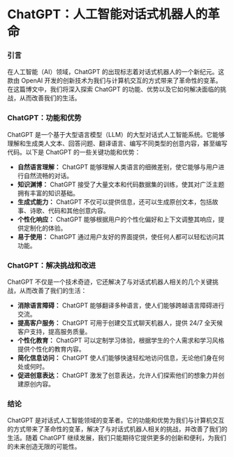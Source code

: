 # ChatGPT：人工智能对话式机器人的革命

### 引言

在人工智能（AI）领域，ChatGPT 的出现标志着对话式机器人的一个新纪元。这款由 OpenAI 开发的创新技术为我们与计算机交互的方式带来了革命性的变革。在这篇博文中，我们将深入探索 ChatGPT 的功能、优势以及它如何解决面临的挑战，从而改善我们的生活。

### ChatGPT：功能和优势

ChatGPT 是一个基于大型语言模型（LLM）的大型对话式人工智能系统。它能够理解和生成类人文本、回答问题、翻译语言、编写不同类型的创意内容，甚至编写代码。以下是 ChatGPT 的一些关键功能和优势：

- **自然语言理解：** ChatGPT 能够理解人类语言的细微差别，使它能够与用户进行自然流畅的对话。
- **知识渊博：** ChatGPT 接受了大量文本和代码数据集的训练，使其对广泛主题拥有丰富的知识基础。
- **生成式能力：** ChatGPT 不仅可以提供信息，还可以生成原创文本，包括故事、诗歌、代码和其他创意内容。
- **个性化响应：** ChatGPT 能够根据用户的个性化偏好和上下文调整其响应，提供定制化的体验。
- **易于使用：** ChatGPT 通过用户友好的界面提供，使任何人都可以轻松访问其功能。

### ChatGPT：解决挑战和改进

ChatGPT 不仅是一个技术奇迹，它还解决了与对话式机器人相关的几个关键挑战，从而改善了我们的生活：

- **消除语言障碍：** ChatGPT 能够翻译多种语言，使人们能够跨越语言障碍进行交流。
- **提高客户服务：** ChatGPT 可用于创建交互式聊天机器人，提供 24/7 全天候客户支持，提高服务质量。
- **个性化教育：** ChatGPT 可以定制学习体验，根据学生的个人需求和学习风格提供个性化的教育内容。
- **简化信息访问：** ChatGPT 使人们能够快速轻松地访问信息，无论他们身在何处或何时。
- **促进创意表达：** ChatGPT 激发了创意表达，允许人们探索他们的想象力并创建原创内容。

### 结论

ChatGPT 是对话式人工智能领域的变革者。它的功能和优势为我们与计算机交互的方式带来了革命性的变革，解决了与对话式机器人相关的挑战，并改善了我们的生活。随着 ChatGPT 继续发展，我们只能期待它提供更多的创新和便利，为我们的未来创造无限的可能性。
